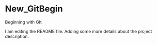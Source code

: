 
# New_GitBegin
Beginning with GIt

I am editing the README file. Adding some more details about the project description.
